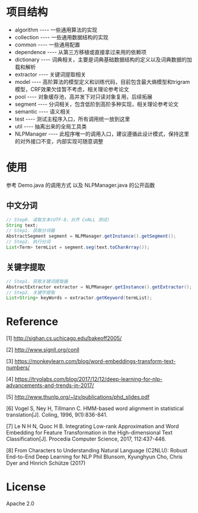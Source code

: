 # 项目结构
* algorithm ---- 一些通用算法的实现
* collection ---- 一些通用数据结构的实现
* common ---- 一些通用配置
* dependence ---- 从第三方移植或直接拿过来用的依赖项
* dictionary ---- 词典相关，主要是词典基础数据结构的定义以及词典数据的加载和解析
* extractor ---- 关键词提取相关
* model ---- 高阶算法的模型定义和训练代码，目前包含最大熵模型和trigram模型，CRF效果欠佳暂不考虑，相关理论参考论文
* pool ---- 对象缓存池，高并发下对只读对象复用，后续拓展
* segment ---- 分词相关，包含低阶到高阶多种实现，相关理论参考论文
* semantic ---- 语义相关
* test ---- 测试主程序入口，所有调用统一放到这里
* util ---- 抽离出来的全局工具类
* NLPManager ---- 此程序唯一的调用入口，建议遵循此设计模式，保持这里的对外接口不变，内部实现可随意调整

# 使用
参考 Demo.java 的调用方式 以及 NLPManager.java 的公开函数

## 中文分词
```java
// Step0. 读取文本(UTF-8，对齐 CoNLL 测试)
String text;
// Step1. 获取分词器
AbstractSegment segment = NLPManager.getInstance().getSegment();
// Step2. 执行分词
List<Term> termList = segment.seg(text.toCharArray());
```
## 关键字提取
```java
// Step1. 获取关键词提取器
AbstractExtractor extractor = NLPManager.getInstance().getExtractor();
// Step2. 关键字提取
List<String> keyWords = extractor.getKeyword(termList);
```

# Reference
[1] http://sighan.cs.uchicago.edu/bakeoff2005/

[2] http://www.signll.org/conll

[3] https://monkeylearn.com/blog/word-embeddings-transform-text-numbers/

[4] https://tryolabs.com/blog/2017/12/12/deep-learning-for-nlp-advancements-and-trends-in-2017/

[5] http://www.thunlp.org/~lzy/publications/phd_slides.pdf

[6] Vogel S, Ney H, Tillmann C. HMM-based word alignment in statistical translation[J]. Coling, 1996, 9(1):836-841.

[7] Le N H N, Quoc H B. Integrating Low-rank Approximation and Word Embedding for Feature Transformation in the High-dimensional Text Classification[J]. Procedia Computer Science, 2017, 112:437-446.

[8] From Characters to Understanding Natural Language (C2NLU): Robust End-to-End Deep Learning for NLP Phil Blunsom, Kyunghyun Cho, Chris Dyer and Hinrich Schütze (2017)

# License
Apache 2.0